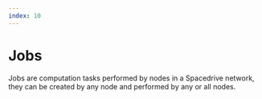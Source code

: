 ```yaml
---
index: 10
---
```


# Jobs

Jobs are computation tasks performed by nodes in a Spacedrive network, they can be created by any node and performed by any or all nodes.
